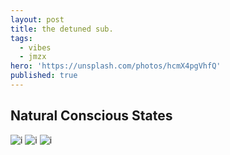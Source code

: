 ```yaml
---
layout: post
title: the detuned sub.
tags:
  - vibes
  - jmzx
hero: 'https://unsplash.com/photos/hcmX4pgVhfQ'
published: true
---
```

## Natural Conscious States


![i](https://xjmzx.github.io/uploads/me2.png)
![i](assets/img/dactl.png)
![i](https://octodex.github.com/images/yaktocat.png)

